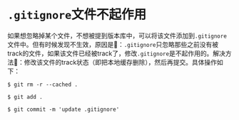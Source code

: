 # `.gitignore`文件不起作用

如果想忽略掉某个文件，不想被提到版本库中，可以将该文件添加到`.gitignore`文件中。但有时候发现不生效，原因是🤔️：`.gitignore`只忽略那些之前没有被track的文件，如果该文件已经被track了，修改`.gitignore`是不起作用的。解决方法🔧：修改该文件的track状态（即把本地缓存删除），然后再提交。具体操作如下：

```shell
$ git rm -r --cached .

$ git add .

$ git commit -m 'update .gitignore'
```

